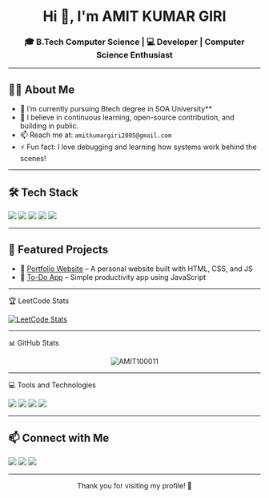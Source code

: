 <h1 align="center">Hi 👋, I'm AMIT KUMAR GIRI</h1>
<h3 align="center">🎓 B.Tech Computer Science | 💻 Developer | Computer Science Enthusiast</h3>

---

## 👨‍💻 About Me

- 🔭 I’m currently pursuing Btech degree in SOA University**
- 🚀 I believe in continuous learning, open-source contribution, and building in public.
- 📫 Reach me at: `amitkumargiri2005@gmail.com`
- ⚡ Fun fact: I love debugging and learning how systems work behind the scenes!

---



## 🛠️ Tech Stack

<p>
  <img src="https://img.shields.io/badge/Java-ED8B00?style=for-the-badge&logo=java&logoColor=white"/>
  <img src="https://img.shields.io/badge/Python-3776AB?style=for-the-badge&logo=python&logoColor=white"/>
  <img src="https://img.shields.io/badge/HTML5-E34F26?style=for-the-badge&logo=html5&logoColor=white"/>
  <img src="https://img.shields.io/badge/CSS3-1572B6?style=for-the-badge&logo=css3&logoColor=white"/>
  <img src="https://img.shields.io/badge/JavaScript-F7DF1E?style=for-the-badge&logo=javascript&logoColor=black"/>
</p>

---

## 📌 Featured Projects

- 🚀 [Portfolio Website](https://github.com/YOUR_USERNAME/portfolio) – A personal website built with HTML, CSS, and JS
- 📱 [To-Do App](https://github.com/YOUR_USERNAME/todo-app) – Simple productivity app using JavaScript

---

🏆 LeetCode Stats

[![LeetCode Stats](https://leetcard.jacoblin.cool/Amit00001?theme=dark&font=Baloo%20Bhai%202&ext=contest)](https://leetcode.com/Amit00001)


--- 

📊 GitHub Stats

<p align="center">
  <img src="https://github-readme-stats.vercel.app/api?username=AMIT100011&show_icons=true&theme=radical" alt="AMIT100011" />
</p>


---

💻 Tools and Technologies

<p>
  <img src="https://img.shields.io/badge/VS_Code-007ACC?style=for-the-badge&logo=visual-studio-code&logoColor=white"/>
  <img src="https://img.shields.io/badge/Git-F05032?style=for-the-badge&logo=git&logoColor=white"/>
  <img src="https://img.shields.io/badge/GitHub-100000?style=for-the-badge&logo=github&logoColor=white"/>
  <img src="https://img.shields.io/badge/Postman-FF6C37?style=for-the-badge&logo=postman&logoColor=white"/>
</p>

---

## 📫 Connect with Me

<p>
  <a href="mailto:your.email@example.com"><img src="https://img.shields.io/badge/email-D14836?style=for-the-badge&logo=gmail&logoColor=white"/></a>
  <a href="http://www.linkedin.com/in/amit-kumar-giri-215aaa308"><img src="https://img.shields.io/badge/LinkedIn-blue?style=for-the-badge&logo=linkedin&logoColor=white"/></a>
  <a href="https://github.com/AMIT100011"><img src="https://img.shields.io/badge/GitHub-100000?style=for-the-badge&logo=github&logoColor=white"/></a>
</p>

---

<p align="center">Thank you for visiting my profile! 💖</p>
